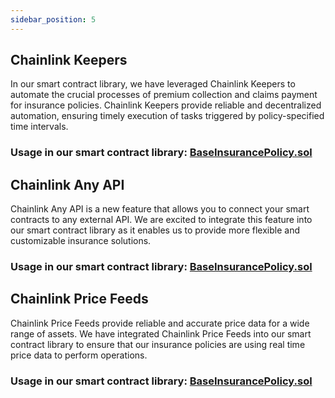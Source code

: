 ```yaml
---
sidebar_position: 5
---
```


## Chainlink Keepers

In our smart contract library, we have leveraged Chainlink Keepers to automate the crucial processes of premium collection and claims payment for insurance policies. Chainlink Keepers provide reliable and decentralized automation, ensuring timely execution of tasks triggered by policy-specified time intervals.

### Usage in our smart contract library: [BaseInsurancePolicy.sol](https://github.com/Breaking-C0de/contracts/blob/fa5fb960e21ed9677692394f20786c28deea53c2/contracts/BaseInsurancePolicy.sol#L187-L242)

## Chainlink Any API

Chainlink Any API is a new feature that allows you to connect your smart contracts to any external API. We are excited to integrate this feature into our smart contract library as it enables us to provide more flexible and customizable insurance solutions.

### Usage in our smart contract library: [BaseInsurancePolicy.sol](https://github.com/Breaking-C0de/contracts/blob/fa5fb960e21ed9677692394f20786c28deea53c2/contracts/BaseInsurancePolicy.sol#L285-L317)

## Chainlink Price Feeds

Chainlink Price Feeds provide reliable and accurate price data for a wide range of assets. We have integrated Chainlink Price Feeds into our smart contract library to ensure that our insurance policies are using real time price data to perform operations.

### Usage in our smart contract library: [BaseInsurancePolicy.sol](https://github.com/Breaking-C0de/contracts/blob/fa5fb960e21ed9677692394f20786c28deea53c2/contracts/BaseInsurancePolicy.sol#L409-L415)
